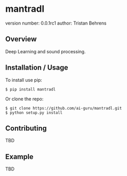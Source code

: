 mantradl
===============================

version number: 0.0.1rc1
author: Tristan Behrens

Overview
--------

Deep Learning and sound processing.

Installation / Usage
--------------------

To install use pip:

    $ pip install mantradl


Or clone the repo:

    $ git clone https://github.com/ai-guru/mantradl.git
    $ python setup.py install
    
Contributing
------------

TBD

Example
-------

TBD